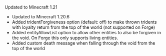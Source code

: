 Updated to Minecraft 1.21

- Updated to Minecraft 1.20.6
- Added tridentForgiveness option (default: off) to make thrown tridents with loyalty return from the top of the world (not supported on Forge)
- Added entityAllowList option to allow other entities to also be forgiven in the void. On Forge this only supports living entities.
- Added custom death message when falling through the void from the top of the world